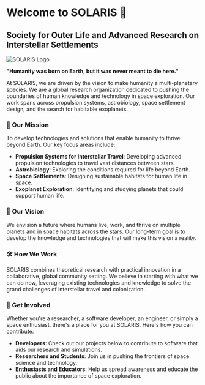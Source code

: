 # Welcome to SOLARIS 🌌

## Society for Outer Life and Advanced Research on Interstellar Settlements

![SOLARIS Logo](https://ibb.co/H4TvHrv)

**"Humanity was born on Earth, but it was never meant to die here."**

At SOLARIS, we are driven by the vision to make humanity a multi-planetary species. We are a global research organization dedicated to pushing the boundaries of human knowledge and technology in space exploration. Our work spans across propulsion systems, astrobiology, space settlement design, and the search for habitable exoplanets.

### 🚀 Our Mission
To develop technologies and solutions that enable humanity to thrive beyond Earth. Our key focus areas include:
- **Propulsion Systems for Interstellar Travel**: Developing advanced propulsion technologies to travel vast distances between stars.
- **Astrobiology**: Exploring the conditions required for life beyond Earth.
- **Space Settlements**: Designing sustainable habitats for human life in space.
- **Exoplanet Exploration**: Identifying and studying planets that could support human life.

### 🌟 Our Vision
We envision a future where humans live, work, and thrive on multiple planets and in space habitats across the stars. Our long-term goal is to develop the knowledge and technologies that will make this vision a reality.

### 🛠️ How We Work
SOLARIS combines theoretical research with practical innovation in a collaborative, global community setting. We believe in starting with what we can do now, leveraging existing technologies and knowledge to solve the grand challenges of interstellar travel and colonization.

### 🤝 Get Involved
Whether you're a researcher, a software developer, an engineer, or simply a space enthusiast, there's a place for you at SOLARIS. Here's how you can contribute:
- **Developers**: Check out our projects below to contribute to software that aids our research and simulations.
- **Researchers and Students**: Join us in pushing the frontiers of space science and technology.
- **Enthusiasts and Educators**: Help us spread awareness and educate the public about the importance of space exploration.


